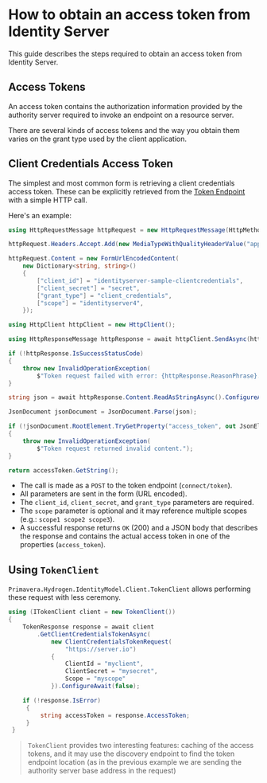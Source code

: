 # How to obtain an access token from Identity Server

This guide describes the steps required to obtain an access token from Identity Server.

## Access Tokens

An access token contains the authorization information provided by the authority server required to invoke an endpoint on a resource server.

There are several kinds of access tokens and the way you obtain them varies on the grant type used by the client application.

## Client Credentials Access Token

The simplest and most common form is retrieving a client credentials access token. These can be explicitly retrieved from the [Token Endpoint](../ref/endpoints/token-endpoint.md) with a simple HTTP call.

Here's an example:

```csharp
using HttpRequestMessage httpRequest = new HttpRequestMessage(HttpMethod.Post, $"{authorityServer}/connect/token");

httpRequest.Headers.Accept.Add(new MediaTypeWithQualityHeaderValue("application/json"));

httpRequest.Content = new FormUrlEncodedContent(
    new Dictionary<string, string>()
    {
        ["client_id"] = "identityserver-sample-clientcredentials",
        ["client_secret"] = "secret",
        ["grant_type"] = "client_credentials",
        ["scope"] = "identityserver4",
    });

using HttpClient httpClient = new HttpClient();

using HttpResponseMessage httpResponse = await httpClient.SendAsync(httpRequest).ConfigureAwait(false);

if (!httpResponse.IsSuccessStatusCode)
{
    throw new InvalidOperationException(
        $"Token request failed with error: {httpResponse.ReasonPhrase}.");
}

string json = await httpResponse.Content.ReadAsStringAsync().ConfigureAwait(false);

JsonDocument jsonDocument = JsonDocument.Parse(json);

if (!jsonDocument.RootElement.TryGetProperty("access_token", out JsonElement accessToken))
{
    throw new InvalidOperationException(
        $"Token request returned invalid content.");
}

return accessToken.GetString();
```

- The call is made as a `POST` to the token endpoint (`connect/token`).
- All parameters are sent in the form (URL encoded).
- The `client_id`, `client_secret`, and `grant_type` parameters are required.
- The `scope` parameter is optional and it may reference multiple scopes (e.g.: `scope1 scope2 scope3`).
- A successful response returns `OK` (200) and a JSON body that describes the response and contains the actual access token in one of the properties (`access_token`).

## Using `TokenClient`

`Primavera.Hydrogen.IdentityModel.Client.TokenClient` allows performing these request with less ceremony.

```csharp
using (ITokenClient client = new TokenClient())
{
    TokenResponse response = await client
        .GetClientCredentialsTokenAsync(
            new ClientCredentialsTokenRequest(
                "https://server.io")
            {
                ClientId = "myclient",
                ClientSecret = "mysecret",
                Scope = "myscope"
            }).ConfigureAwait(false);

    if (!response.IsError)
     {
         string accessToken = response.AccessToken;
     }
 }
```

> `TokenClient` provides two interesting features: caching of the access tokens, and it may use the discovery endpoint to find the token endpoint location (as in the previous example we are sending the authority server base address in the request)